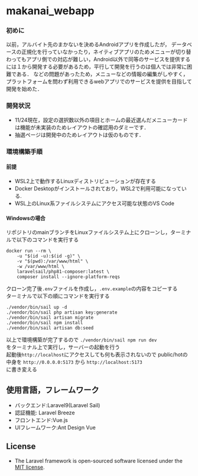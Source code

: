 # makanai_webapp
### 初めに
以前，アルバイト先のまかないを決めるAndroidアプリを作成したが，
データベースの正規化を行っていなかったり，ネイティブアプリのためメニューが切り替わってもアプリ側での対応が難しい，Android以外で同等のサービスを提供するには１から開発する必要があるため，平行して開発を行うのは個人では非常に困難である．
などの問題があったため，メニューなどの情報の編集がしやすく， プラットフォームを問わず利用できるwebアプリでのサービスを提供を目指して開発を始めた．

### 開発状況  
- 11/24現在，設定の選択数以外の項目とホームの最近選んだメニューカードは機能が未実装のためレイアウトの確認用のダミーです．  
- 抽選ページは開発中のためレイアウトは仮のものです．
### 環境構築手順
#### 前提
- WSL2上で動作するLinuxディストリビューションが存在する  
- Docker Desktopがインストールされており，WSL2で利用可能になっている.  
- WSL上のLinux系ファイルシステムにアクセス可能な状態のVS Code

#### Windowsの場合
リポジトリのmainブランチをLinuxファイルシステム上にクローンし，ターミナルで以下のコマンドを実行する
```
docker run --rm \
    -u "$(id -u):$(id -g)" \
    -v "$(pwd):/var/www/html" \
    -w /var/www/html \
    laravelsail/php81-composer:latest \
    composer install --ignore-platform-reqs
```

クローン完了後```.env```ファイルを作成し，```.env.example```の内容をコピーする  
ターミナルで以下の順にコマンドを実行する  
```
./vendor/bin/sail up -d  
./vendor/bin/sail php artisan key:generate  
./vendor/bin/sail artisan migrate  
./vendor/bin/sail npm install  
./vendor/bin/sail artisan db:seed  
```
以上で環境構築が完了するので
```./vendor/bin/sail npm run dev```  
をターミナル上で実行し，サーバーの起動を行う  
起動後```http://localhost```にアクセスしても何も表示されないので
public/hotの中身を 
```http://0.0.0.0:5173``` から ```http://localhost:5173```  
に書き変える  

## 使用言語，フレームワーク
- バックエンド:Laravel9(Laravel Sail)  
- 認証機能: Laravel Breeze  
- フロントエンド:Vue.js  
- UIフレームワーク:Ant Design Vue  

## License

- The Laravel framework is open-sourced software licensed under the [MIT license](https://opensource.org/licenses/MIT).
